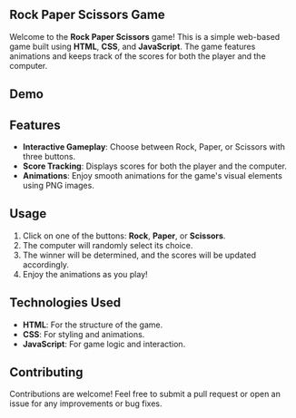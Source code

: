 ## Rock Paper Scissors Game

Welcome to the **Rock Paper Scissors** game! This is a simple web-based game built using **HTML**, **CSS**, and **JavaScript**. The game features animations and keeps track of the scores for both the player and the computer.

## Demo



## Features

- **Interactive Gameplay**: Choose between Rock, Paper, or Scissors with three buttons.
- **Score Tracking**: Displays scores for both the player and the computer.
- **Animations**: Enjoy smooth animations for the game's visual elements using PNG images.

## Usage

1. Click on one of the buttons: **Rock**, **Paper**, or **Scissors**.
2. The computer will randomly select its choice.
3. The winner will be determined, and the scores will be updated accordingly.
4. Enjoy the animations as you play!

## Technologies Used

- **HTML**: For the structure of the game.
- **CSS**: For styling and animations.
- **JavaScript**: For game logic and interaction.

## Contributing

Contributions are welcome! Feel free to submit a pull request or open an issue for any improvements or bug fixes.
